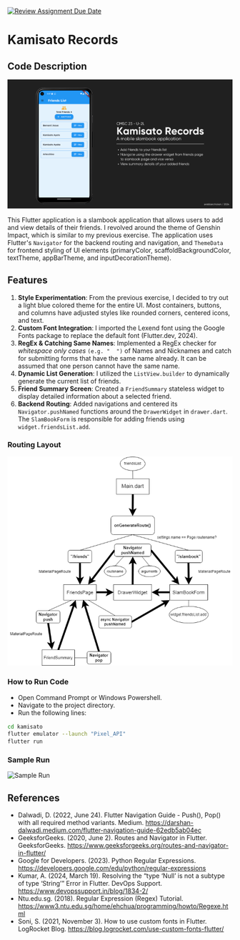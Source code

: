 [![Review Assignment Due Date](https://classroom.github.com/assets/deadline-readme-button-22041afd0340ce965d47ae6ef1cefeee28c7c493a6346c4f15d667ab976d596c.svg)](https://classroom.github.com/a/uoDGez-q)

# Kamisato Records

## Code Description

![Startup Screen](docs/startup.png)

This Flutter application is a slambook application that allows users to add and view details of their friends. I revolved around the theme of Genshin Impact, which is similar to my previous exercise. The application uses Flutter's `Navigator` for the backend routing and navigation, and `ThemeData` for frontend styling of UI elements (primaryColor, scaffoldBackgroundColor, textTheme, appBarTheme, and inputDecorationTheme).

## Features
1. **Style Experimentation**: From the previous exercise, I decided to try out a light blue colored theme for the entire UI. Most containers, buttons, and columns have adjusted styles like rounded corners, centered icons, and text.
2. **Custom Font Integration**: I imported the Lexend font using the Google Fonts package to replace the default font (Flutter.dev, 2024).
3. **RegEx & Catching Same Names**: Implemented a RegEx checker for _whitespace only cases_ `(e.g. "  ")` of Names and Nicknames and catch for submitting forms that have the same name already. It can be assumed that one person cannot have the same name.
4. **Dynamic List Generation**: I utilized the `ListView.builder` to dynamically generate the current list of friends. 
5. **Friend Summary Screen**: Created a `FriendSummary` stateless widget to display detailed information about a selected friend.
6. **Backend Routing**: Added navigations and centered its `Navigator.pushNamed` functions around the `DrawerWidget` in `drawer.dart`. The `SlamBookForm` is responsible for adding friends using `widget.friendsList.add`.

### Routing Layout

![Routing Layout](docs/routing.png)

### How to Run Code
- Open Command Prompt or Windows Powershell.
- Navigate to the project directory.
- Run the following lines:
```sh
cd kamisato
flutter emulator --launch "Pixel_API"
flutter run
```

### Sample Run

<img src="docs/samplerun.gif" alt="Sample Run" width="275" height="500">

## References

- Dalwadi, D. (2022, June 24). Flutter Navigation Guide - Push(), Pop() with all required method variants. Medium. https://darshan-dalwadi.medium.com/flutter-navigation-guide-62edb5ab04ec
- GeeksforGeeks. (2020, June 2). Routes and Navigator in Flutter. GeeksforGeeks. https://www.geeksforgeeks.org/routes-and-navigator-in-flutter/
- Google for Developers. (2023). Python Regular Expressions. https://developers.google.com/edu/python/regular-expressions
- Kumar, A. (2024, March 19). Resolving the “type ‘Null’ is not a subtype of type ‘String’” Error in Flutter. DevOps Support. https://www.devopssupport.in/blog/1834-2/
- Ntu.edu.sg. (2018). Regular Expression (Regex) Tutorial. https://www3.ntu.edu.sg/home/ehchua/programming/howto/Regexe.html
- Soni, S. (2021, November 3). How to use custom fonts in Flutter. LogRocket Blog. https://blog.logrocket.com/use-custom-fonts-flutter/